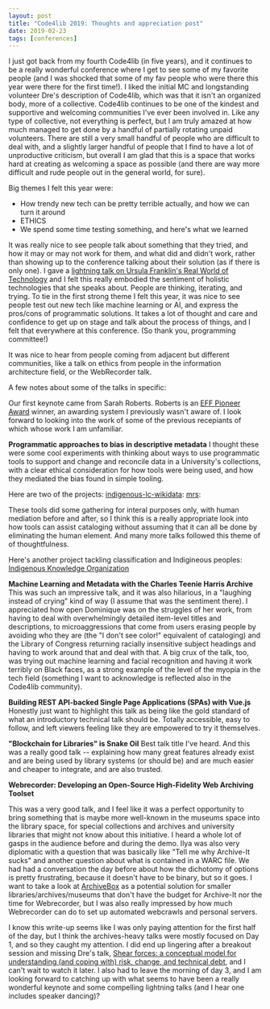 ```yaml
---
layout: post
title: "Code4lib 2019: Thoughts and appreciation post"
date: 2019-02-23
tags: [conferences]
---
```


I just got back from my fourth Code4lib (in five years), and it continues to be a really wonderful conference where I get to see some of my favorite people (and I was shocked that some of my fav people who were there this year were there for the first time!). I liked the initial MC and longstanding volunteer Dre's description of Code4lib, which was that it isn't an organized body, more of a collective. Code4lib continues to be one of the kindest and supportive and welcoming communities I've ever been involved in. Like any type of collective, not everything is perfect, but I am truly amazed at how much managed to get done by a handful of partially rotating unpaid volunteers. There are still a very small handful of people who are difficult to deal with, and a slightly larger handful of people that I find to have a lot of unproductive criticism, but overall I am glad that this is a space that works hard at creating as welcoming a space as possible (and there are way more difficult and rude people out in the general world, for sure).

Big themes I felt this year were:
- How trendy new tech can be pretty terrible actually, and how we can turn it around
- ETHICS
- We spend some time testing something, and here's what we learned

It was really nice to see people talk about something that they tried, and how it may or may not work for them, and what did and didn't work, rather than showing up to the conference talking about their solution (as if there is only one). I gave a [lightning talk on Ursula Franklin's Real World of Technology](https://bits.ashleyblewer.com/blog/2019/02/23/code4lib-2019-lightning-talk-real-world-of-technology/) and I felt this really embodied the sentiment of holistic technologies that she speaks about. People are thinking, iterating, and trying. To tie in the first strong theme I felt this year, it was nice to see people test out new tech like machine learning or AI, and express the pros/cons of programmatic solutions. It takes a lot of thought and care and confidence to get up on stage and talk about the process of things, and I felt that everywhere at this conference. (So thank you, programming committee!)

It was nice to hear from people coming from adjacent but different communities, like a talk on ethics from people in the information architecture field, or the WebRecorder talk.

A few notes about some of the talks in specific:

Our first keynote came from Sarah Roberts. Roberts is an [EFF Pioneer Award](https://en.wikipedia.org/wiki/EFF_Pioneer_Award) winner, an awarding system I previously wasn't aware of. I look forward to looking into the work of some of the previous recepiants of which whose work I am unfamiliar.

**Programmatic approaches to bias in descriptive metadata**
I thought these were some cool experiments with thinking about ways to use programmatic tools to support and change and reconcile data in a University's collections, with a clear ethical consideration for how tools were being used, and how they mediated the bias found in simple tooling.

Here are two of the projects:
[indigenous-lc-wikidata](https://github.com/ngeraci/indigenous-lc-wikidata):
[mrs](https://github.com/ngeraci/mrs/): 

These tools did some gathering for interal purposes only, with human mediation before and after, so I think this is a really appropriate look into how tools can assist cataloging without assuming that it can all be done by eliminating the human element. And many more talks followed this theme of of thoughtfulness.

Here's another project tackling classification and Indigineous peoples: [Indigenous Knowledge Organization](http://guides.library.ubc.ca/c.php?g=307208&p=2049510)

**Machine Learning and Metadata with the Charles Teenie Harris Archive**
This was such an impressive talk, and it was also hilarious, in a "laughing instead of crying" kind of way (I assume that was the sentiment there). I appreciated how open Dominique was on the struggles of her work, from having to deal with overwhelmingly detailed item-level titles and descriptions, to microaggressions that come from users erasing people by avoiding who they are (the "I don't see color!" equivalent of cataloging) and the Library of Congress returning racially insensitive subject headings and having to work around that and deal with that. A big crux of the talk, too, was trying out machine learning and facial recognition and having it work terribly on Black faces, as a strong example of the level of the myopia in the tech field (something I want to acknowledge is reflected also in the Code4lib community). 

**Building REST API-backed Single Page Applications (SPAs) with Vue.js**
Honestly just want to highlight this talk as being like the gold standard of what an introductory technical talk should be. Totally accessible, easy to follow, and left viewers feeling like they are empowered to try it themselves.

**"Blockchain for Libraries" is Snake Oil**
Best talk title I've heard. And this was a really good talk -- explaining how many great features already exist and are being used by library systems (or should be) and are much easier and cheaper to integrate, and are also trusted.

**Webrecorder: Developing an Open-Source High-Fidelity Web Archiving Toolset**

This was a very good talk, and I feel like it was a perfect opportunity to bring something that is maybe more well-known in the museums space into the library space, for special collections and archives and university libraries that might not know about this initiative. I heard a whole lot of gasps in the audience before and during the demo. Ilya was also very diplomatic with a question that was basically like "Tell me why Archive-It sucks" and another question about what is contained in a WARC file. We had had a conversation the day before about how the dichotomy of options is pretty frustrating, because it doesn't have to be binary, but so it goes. I want to take a look at [ArchiveBox](https://archivebox.io/) as a potential solution for smaller libraries/archives/museums that don't have the budget for Archive-It nor the time for Webrecorder, but I was also really impressed by how much Webrecorder can do to set up automated webcrawls and personal servers. 

I know this write-up seems like I was only paying attention for the first half of the day, but I think the archives-heavy talks were mostly focused on Day 1, and so they caught my attention. I did end up lingering after a breakout session and missing Dre's talk, [Shear forces: a conceptual model for understanding (and coping with) risk, change, and technical debt](https://2019.code4lib.org/talks/Shear-forces-a-conceptual-model-for-understanding-and-coping-with-risk-change-and-technical-debt), and I can't wait to watch it later. I also had to leave the morning of day 3, and I am looking forward to catching up with what seems to have been a really wonderful keynote and some compelling lightning talks (and I hear one includes speaker dancing)?


